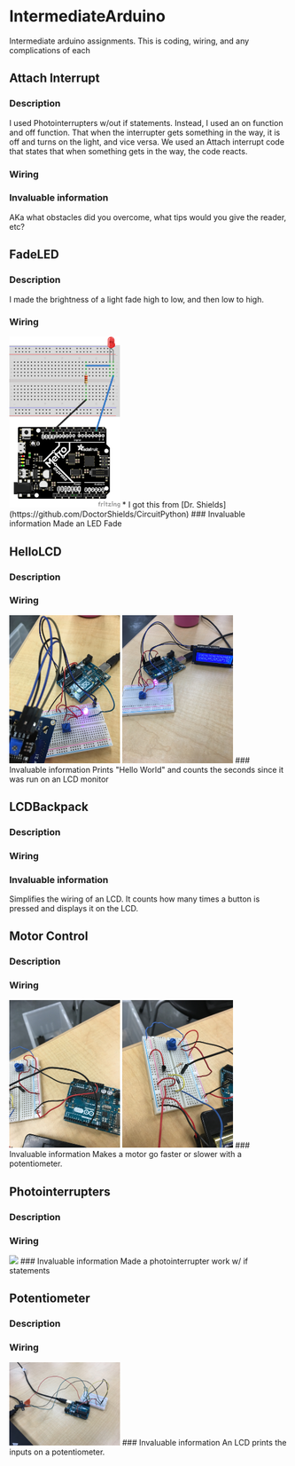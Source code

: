 # IntermediateArduino
Intermediate arduino assignments. This is coding, wiring, and any complications of each 

## Attach Interrupt
### Description
I used Photointerrupters w/out if statements. Instead, I used an on function and off function. That when the interrupter gets something in the way, it is off and turns on the light, and vice versa. We used an Attach interrupt code that states that when something gets in the way, the code reacts.

### Wiring

### Invaluable information
AKa what obstacles did you overcome, what tips would you give the reader, etc?



## FadeLED
### Description
I made the brightness of a light fade high to low, and then low to high. 
### Wiring
<img src="Media/LEDFade.PNG" width="200">
* I got this from [Dr. Shields](https://github.com/DoctorShields/CircuitPython)
### Invaluable information
Made an LED Fade




## HelloLCD
### Description

### Wiring
<img src = "Media/LCDBack1.JPG" width="200">
<img src = "Media/LCDBack2.JPG" width="200">
### Invaluable information
Prints "Hello World" and counts the seconds since it was run on an LCD monitor





## LCDBackpack
### Description

### Wiring

### Invaluable information
Simplifies the wiring of an LCD. It counts how many times a button is pressed and displays it on the LCD.






## Motor Control
### Description

### Wiring
<img src = "Media/MotorControl1.JPG" width="200">
<img src = "Media/MotorControl2.JPG" width="200">
### Invaluable information
Makes a motor go faster or slower with a potentiometer.






## Photointerrupters
### Description

### Wiring
<img src="media/photinterupterpic.png" width="300px" />
### Invaluable information
Made a photointerrupter work w/ if statements




## Potentiometer
### Description

### Wiring
<img src = "Media/Potentiometer.JPG" width="200">
### Invaluable information
An LCD prints the inputs on a potentiometer.

